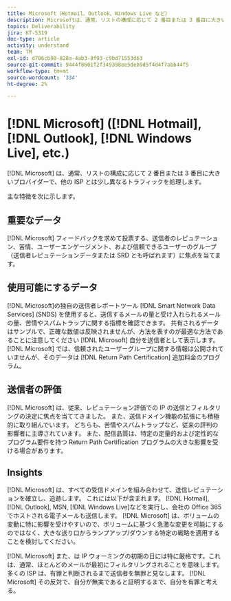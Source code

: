 ```yaml
---
title: Microsoft（Hotmail、Outlook、Windows Live など）
description: Microsoftは、通常、リストの構成に応じて 2 番目または 3 番目に大きいプロバイダーで、他の ISP とは少し異なるトラフィックを処理します。
topics: Deliverability
jira: KT-5319
doc-type: article
activity: understand
team: TM
exl-id: d706cb90-828a-4ab3-8f93-c9bd71553d63
source-git-commit: 9444f8601f2f349398ee5deb9d5f4d4f7abb44f5
workflow-type: tm+mt
source-wordcount: '334'
ht-degree: 2%

---
```


# [!DNL Microsoft] ([!DNL Hotmail], [!DNL Outlook], [!DNL Windows Live], etc.)

[!DNL Microsoft] は、通常、リストの構成に応じて 2 番目または 3 番目に大きいプロバイダーで、他の ISP とは少し異なるトラフィックを処理します。

主な特徴を次に示します。

## 重要なデータ

[!DNL Microsoft] フィードバックを求めて投票する、送信者のレピュテーション、苦情、ユーザーエンゲージメント、および信頼できるユーザーのグループ（送信者レピュテーションデータまたは SRD とも呼ばれます）に焦点を当てます。

## 使用可能にするデータ

[!DNL Microsoft]の独自の送信者レポートツール [!DNL Smart Network Data Services] (SNDS) を使用すると、送信するメールの量と受け入れられるメールの量、苦情やスパムトラップに関する指標を確認できます。 共有されるデータはサンプルで、正確な数値は反映されませんが、方法を表すのが最適な方法であることに注意してください [!DNL Microsoft] 自分を送信者として表示します。 [!DNL Microsoft] では、信頼されたユーザーグループに関する情報は公開されていませんが、そのデータは [!DNL Return Path Certification] 追加料金のプログラム。

## 送信者の評価

[!DNL Microsoft] は、従来、レピュテーション評価での IP の送信とフィルタリングの決定に焦点を当ててきました。 また、送信ドメイン機能の拡張にも積極的に取り組んでいます。 どちらも、苦情やスパムトラップなど、従来の評判の影響者に主導されています。 また、配信品質は、特定の定量的および定性的なプログラム要件を持つ Return Path Certification プログラムの大きな影響を受ける場合があります。

## Insights

[!DNL Microsoft] は、すべての受信ドメインを組み合わせて、送信レピュテーションを確立し、追跡します。 これには以下が含まれます。 [!DNL Hotmail], [!DNL Outlook], MSN, [!DNL Windows Live]などを実行し、会社の Office 365 でホストされる電子メールも送信します。 [!DNL Microsoft] は、ボリュームの変動に特に影響を受けやすいので、ボリュームに基づく急激な変更を可能にするのではなく、大きな送り口からランプアップ/ダウンする特定の戦略を適用することを検討してください。

[!DNL Microsoft] また、は IP ウォーミングの初期の日には特に厳格です。これは、通常、ほとんどのメールが最初にフィルタリングされることを意味します。 多くの ISP は、有罪と判断されるまで送信者を無罪と見なします。 [!DNL Microsoft] その反対で、自分が無実であると証明するまで、自分を有罪と考える。
